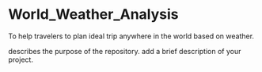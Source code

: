 # World_Weather_Analysis
To help travelers to plan ideal trip anywhere in the world based on weather.

describes the purpose of the repository. add a brief description of your project.
